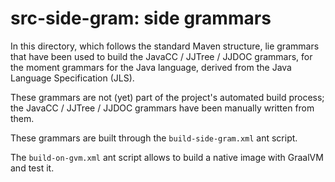 # src-side-gram: side grammars

In this directory, which follows the standard Maven structure, lie grammars that have been used to build the JavaCC / JJTree / JJDOC grammars, for the moment grammars for the Java language, derived from the Java Language Specification (JLS).

These grammars are not (yet) part of the project's automated build process; the JavaCC / JJTree / JJDOC grammars have been manually written from them.

These grammars are built through the `build-side-gram.xml` ant script.

The `build-on-gvm.xml` ant script allows to build a native image with GraalVM and test it.

